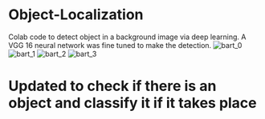 # Object-Localization
Colab code to detect object in a background image via deep learning. A VGG 16 neural network was fine tuned to make the detection.
![bart_0](https://user-images.githubusercontent.com/53539227/100528146-18845000-31b8-11eb-94bd-f67dc67954e1.png)
![bart_1](https://user-images.githubusercontent.com/53539227/100528147-1ae6aa00-31b8-11eb-881d-8fd94a219d5c.png)
![bart_2](https://user-images.githubusercontent.com/53539227/100528148-1cb06d80-31b8-11eb-8e6d-eb0e7951236a.png)
![bart_3](https://user-images.githubusercontent.com/53539227/100528214-01922d80-31b9-11eb-8853-d7ecb63a0322.png)


# Updated to check if there is an object and classify it if it takes place
